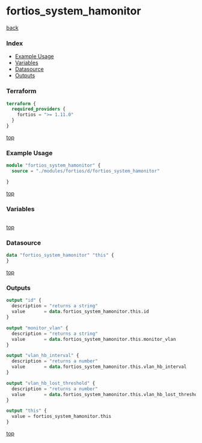 # fortios_system_hamonitor

[back](../fortios.md)

### Index

- [Example Usage](#example-usage)
- [Variables](#variables)
- [Datasource](#datasource)
- [Outputs](#outputs)

### Terraform

```terraform
terraform {
  required_providers {
    fortios = ">= 1.11.0"
  }
}
```

[top](#index)

### Example Usage

```terraform
module "fortios_system_hamonitor" {
  source = "./modules/fortios/d/fortios_system_hamonitor"

}
```

[top](#index)

### Variables

```terraform
```

[top](#index)

### Datasource

```terraform
data "fortios_system_hamonitor" "this" {
}
```

[top](#index)

### Outputs

```terraform
output "id" {
  description = "returns a string"
  value       = data.fortios_system_hamonitor.this.id
}

output "monitor_vlan" {
  description = "returns a string"
  value       = data.fortios_system_hamonitor.this.monitor_vlan
}

output "vlan_hb_interval" {
  description = "returns a number"
  value       = data.fortios_system_hamonitor.this.vlan_hb_interval
}

output "vlan_hb_lost_threshold" {
  description = "returns a number"
  value       = data.fortios_system_hamonitor.this.vlan_hb_lost_threshold
}

output "this" {
  value = fortios_system_hamonitor.this
}
```

[top](#index)